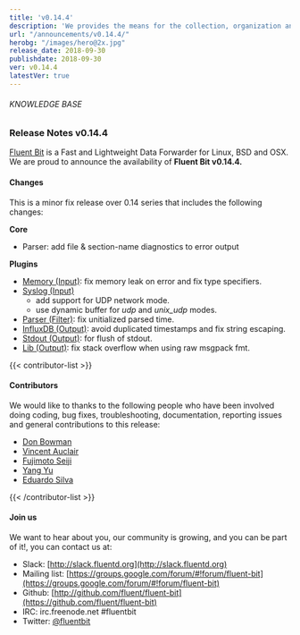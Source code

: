 ```yaml
---
title: 'v0.14.4'
description: 'We provides the means for the collection, organization and computerized retrieval of knowledge and Lightweight Data Forwarder for Linux, BSD and OSX. We are proud to announce the availability of Fluent Bit v0.14.4.'
url: "/announcements/v0.14.4/"
herobg: "/images/hero@2x.jpg"
release_date: 2018-09-30
publishdate: 2018-09-30
ver: v0.14.4
latestVer: true
---
```



###### KNOWLEDGE BASE

### Release Notes v0.14.4

[Fluent Bit](https://fluentbit.io/) is a Fast and Lightweight Data Forwarder for Linux, BSD and OSX. We are proud to announce the availability of **Fluent Bit v0.14.4.**

#### Changes

This is a minor fix release over 0.14 series that includes the following changes:

**Core**

* Parser: add file & section-name diagnostics to error output

**Plugins**

* [Memory (Input)](https://docs.fluentbit.io/manual/data-pipeline/inputs/memmory-metrics): fix memory leak on error and fix type specifiers.
* [Syslog (Input)](https://docs.fluentbit.io/manual/data-pipeline/inputs/syslog)
  * add support for UDP network mode.
  * use dynamic buffer for _udp_ and _unix_udp_ modes.
* [Parser (Filter)](https://docs.fluentbit.io/manual/data-pipeline/filters/parser): fix unitialized parsed time.
* [InfluxDB (Output)](https://docs.fluentbit.io/manual/data-pipeline/outputs/influxdb): avoid duplicated timestamps and fix string escaping.
* [Stdout (Output)](https://docs.fluentbit.io/manual/data-pipeline/outputs/standard-output): for flush of stdout.
* [Lib (Output)](https://docs.fluentbit.io/manual/fluent-bit-for-developers/developer-guide): fix stack overflow when using raw msgpack fmt.


{{< contributor-list >}}

#### Contributors

We would like to thanks to the following people who have been involved doing coding, bug fixes, troubleshooting, documentation, reporting issues and general contributions to this release:

* [Don Bowman](https://github.com/donbowman)
* [Vincent Auclair](https://github.com/newtoncorp)
* [Fujimoto Seiji](https://github.com/fujimotos)
* [Yang Yu](https://github.com/disigma)
* [Eduardo Silva](https://github.com/edsiper)

{{< /contributor-list >}}

#### Join us

We want to hear about you, our community is growing, and you can be part of it!, you can contact us at:

* Slack: [http://slack.fluentd.org](http://slack.fluentd.org)
* Mailing list: [https://groups.google.com/forum/#!forum/fluent-bit](https://groups.google.com/forum/#!forum/fluent-bit)
* Github: [http://github.com/fluent/fluent-bit](https://github.com/fluent/fluent-bit)
* IRC: irc.freenode.net #fluentbit
* Twitter: [@fluentbit](https://twitter.com/fluentbit)